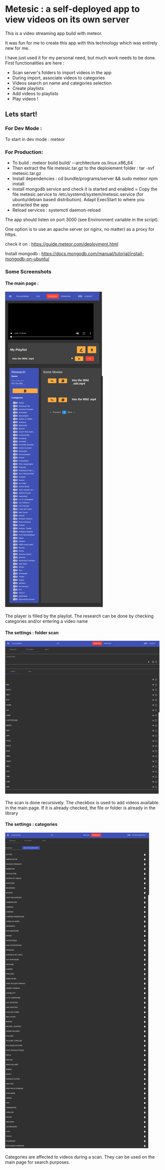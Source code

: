 [{]: <region> (header)
# Metesic : a self-deployed app to view videos on its own server
[}]: #
[{]: <region> (body)

This is a video streaming app build with meteor.

It was fun for me to create this app with this technology which was entirely new for me.

I have just used it for my personal need, but much work needs to be done. First functionalities are here :

  - Scan server's folders to import videos in the app
  - During import, associate videos to categories
  - Videos search on name and categories selection
  - Create playlists
  - Add videos to playlists
  - Play videos !

## Lets start!

### For Dev Mode :
To start in dev mode : meteor

### For Production:
 - To build : meteor build build/ --architecture os.linux.x86_64
 - Then extract the file metesic.tar.gz to the deploiement folder : tar -xvf metesic.tar.gz
 - Install dependencies : cd bundle/programs/server && sudo meteor npm install
 - Install mongodb service and check it is started and enabled
 = Copy the file metesic.service to /etc/systemd/system/metesic.service (for ubuntu/debian based distribution). Adapt ExecStart to where you extracted the app
 - Reload services : systemctl daemon-reload

The app should listen on port 3000 (see Environment variable in the script).

One option is to use an apache server (or nginx, no matter) as a proxy for https.



check it on : https://guide.meteor.com/deployment.html

Install mongodb : https://docs.mongodb.com/manual/tutorial/install-mongodb-on-ubuntu/

### Some Screenshots
#### The main page :
![Alt text](screenshots/mainPage.png?raw=true "Settings for folders")

The player is filled by the playlist.
The research can be done by checking categories and/or entering a video name

#### The settings : folder scan
![Alt text](screenshots/folders.png?raw=true "Settings for folders")

The scan is done recursively. The checkbox is used to add videos available in the main page. If it is already checked, the file or folder is already in the library

#### The settings : categories
![Alt text](screenshots/categories.png?raw=true "Settings for folders")

Categories are affected to videos during a scan. They can be used on the main page for search purposes.
